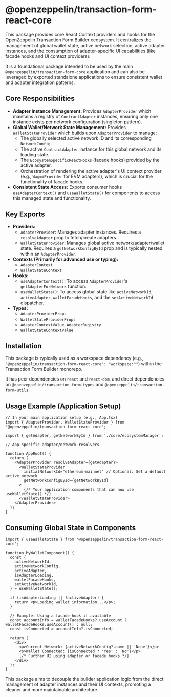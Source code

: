 # @openzeppelin/transaction-form-react-core

This package provides core React Context providers and hooks for the OpenZeppelin Transaction Form Builder ecosystem. It centralizes the management of global wallet state, active network selection, active adapter instances, and the consumption of adapter-specific UI capabilities (like facade hooks and UI context providers).

It is a foundational package intended to be used by the main `@openzeppelin/transaction-form-core` application and can also be leveraged by exported standalone applications to ensure consistent wallet and adapter integration patterns.

## Core Responsibilities

- **Adapter Instance Management:** Provides `AdapterProvider` which maintains a registry of `ContractAdapter` instances, ensuring only one instance exists per network configuration (singleton pattern).
- **Global Wallet/Network State Management:** Provides `WalletStateProvider` which builds upon `AdapterProvider` to manage:
  - The globally selected active network ID and its corresponding `NetworkConfig`.
  - The active `ContractAdapter` instance for this global network and its loading state.
  - The `EcosystemSpecificReactHooks` (facade hooks) provided by the active adapter.
  - Orchestration of rendering the active adapter's UI context provider (e.g., `WagmiProvider` for EVM adapters), which is crucial for the functionality of facade hooks.
- **Consistent State Access:** Exports consumer hooks `useAdapterContext()` and `useWalletState()` for components to access this managed state and functionality.

## Key Exports

- **Providers:**
  - `AdapterProvider`: Manages adapter instances. Requires a `resolveAdapter` prop to fetch/create adapters.
  - `WalletStateProvider`: Manages global active network/adapter/wallet state. Requires a `getNetworkConfigById` prop and is typically nested within an `AdapterProvider`.
- **Contexts (Primarily for advanced use or typing):**
  - `AdapterContext`
  - `WalletStateContext`
- **Hooks:**
  - `useAdapterContext()`: To access `AdapterProvider`'s `getAdapterForNetwork` function.
  - `useWalletState()`: To access global state like `activeNetworkId`, `activeAdapter`, `walletFacadeHooks`, and the `setActiveNetworkId` dispatcher.
- **Types:**
  - `AdapterProviderProps`
  - `WalletStateProviderProps`
  - `AdapterContextValue`, `AdapterRegistry`
  - `WalletStateContextValue`

## Installation

This package is typically used as a workspace dependency (e.g., `"@openzeppelin/transaction-form-react-core": "workspace:^"`) within the Transaction Form Builder monorepo.

It has peer dependencies on `react` and `react-dom`, and direct dependencies on `@openzeppelin/transaction-form-types` and `@openzeppelin/transaction-form-utils`.

## Usage Example (Application Setup)

```tsx
// In your main application setup (e.g., App.tsx)
import { AdapterProvider, WalletStateProvider } from '@openzeppelin/transaction-form-react-core';

import { getAdapter, getNetworkById } from './core/ecosystemManager';

// App-specific adapter/network resolvers

function AppRoot() {
  return (
    <AdapterProvider resolveAdapter={getAdapter}>
      <WalletStateProvider
        initialNetworkId="ethereum-mainnet" // Optional: Set a default active network
        getNetworkConfigById={getNetworkById}
      >
        {/* Your application components that can now use useWalletState() */}
      </WalletStateProvider>
    </AdapterProvider>
  );
}
```

## Consuming Global State in Components

```tsx
import { useWalletState } from '@openzeppelin/transaction-form-react-core';

function MyWalletComponent() {
  const {
    activeNetworkId,
    activeNetworkConfig,
    activeAdapter,
    isAdapterLoading,
    walletFacadeHooks,
    setActiveNetworkId,
  } = useWalletState();

  if (isAdapterLoading || !activeAdapter) {
    return <p>Loading wallet information...</p>;
  }

  // Example: Using a facade hook if available
  const accountInfo = walletFacadeHooks?.useAccount ? walletFacadeHooks.useAccount() : null;
  const isConnected = accountInfo?.isConnected;

  return (
    <div>
      <p>Current Network: {activeNetworkConfig?.name || 'None'}</p>
      <p>Wallet Connected: {isConnected ? 'Yes' : 'No'}</p>
      {/* Further UI using adapter or facade hooks */}
    </div>
  );
}
```

This package aims to decouple the builder application logic from the direct management of adapter instances and their UI contexts, promoting a cleaner and more maintainable architecture.
